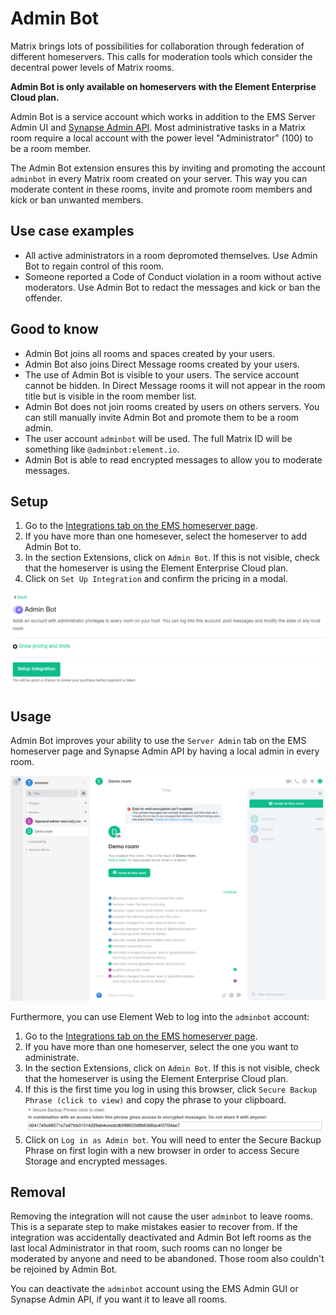 # Admin Bot

Matrix brings lots of possibilities for collaboration through federation of different homeservers.
This calls for moderation tools which consider the decentral power levels of Matrix rooms.

**Admin Bot is only available on homeservers with the Element Enterprise Cloud plan.**

Admin Bot is a service account which works in addition to the EMS Server Admin UI and [Synapse Admin API](https://matrix-org.github.io/synapse/latest/usage/administration/admin_api/).
Most administrative tasks in a Matrix room require a local account with the power level "Administrator" (100) to be a room member.

The Admin Bot extension ensures this by inviting and promoting the account `adminbot` in every Matrix room created on your server.
This way you can moderate content in these rooms, invite and promote room members and kick or ban unwanted members.

## Use case examples

- All active administrators in a room depromoted themselves. Use Admin Bot to regain control of this room.
- Someone reported a Code of Conduct violation in a room without active moderators. Use Admin Bot to redact the messages and kick or ban the offender.

## Good to know

- Admin Bot joins all rooms and spaces created by your users.
- Admin Bot also joins Direct Message rooms created by your users.
- The use of Admin Bot is visible to your users. The service account cannot be hidden. In Direct Message rooms it will not appear in the room title but is visible in the room member list.
- Admin Bot does not join rooms created by users on others servers. You can still manually invite Admin Bot and promote them to be a room admin.
- The user account `adminbot` will be used. The full Matrix ID will be something like `@adminbot:element.io`.
- Admin Bot is able to read encrypted messages to allow you to moderate messages.

## Setup

1. Go to the [Integrations tab on the EMS homeserver page](https://ems.element.io/user/hosting#/integrations).
1. If you have more than one homesever, select the homeserver to add Admin Bot to.
1. In the section Extensions, click on `Admin Bot`. If this is not visible, check that the homeserver is using the Element Enterprise Cloud plan.
1. Click on `Set Up Integration` and confirm the pricing in a modal.

![temp](/images/integrations/Admin-Bot/setup-button.png)

## Usage

Admin Bot improves your ability to use the `Server Admin` tab on the EMS homeserver page and Synapse Admin API by having a local admin in every room.

![temp](/images/integrations/Admin-Bot/logged-into-element.png)

Furthermore, you can use Element Web to log into the `adminbot` account:

1. Go to the [Integrations tab on the EMS homeserver page](https://ems.element.io/user/hosting#/integrations).
1. If you have more than one homeserver, select the one you want to administrate.
1. In the section Extensions, click on `Admin Bot`. If this is not visible, check that the homeserver is using the Element Enterprise Cloud plan.
1. If this is the first time you log in using this browser, click `Secure Backup Phrase (click to view)` and copy the phrase to your clipboard.  
![temp](/images/integrations/Admin-Bot/secure-backup-phrase.png)
1. Click on `Log in as Admin bot`. You will need to enter the Secure Backup Phrase on first login with a new browser in order to access Secure Storage and encrypted messages.

## Removal

Removing the integration will not cause the user `adminbot` to leave rooms.
This is a separate step to make mistakes easier to recover from.
If the integration was accidentally deactivated and Admin Bot left rooms as the last local Administrator in that room, such rooms can no longer be moderated by anyone and need to be abandoned. Those room also couldn't be rejoined by Admin Bot.

You can deactivate the `adminbot` account using the EMS Admin GUI or Synapse Admin API, if you want it to leave all rooms.
